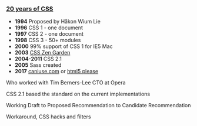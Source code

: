 ### [20 years of CSS](https://www.w3.org/Style/CSS20/)

* **1994** Proposed by Håkon Wium Lie
* **1996** CSS 1 - one document
* **1997** CSS 2 - one document
* **1998** CSS 3 - 50+ modules
* **2000** 99% support of CSS 1 for IE5 Mac
* **2003** [CSS Zen Garden](http://www.csszengarden.com/)
* **2004-2011** CSS 2.1
* **2005** Sass created
* **2017** [caniuse.com](http://caniuse.com) or [html5 please](http://html5please.com/#box-sizing)

<aside class="notes" data-markdown>
Who worked with Tim Berners-Lee
CTO at Opera

CSS 2.1 based the standard on the current implementations

Working Draft to Proposed Recommendation to Candidate Recommendation

Workaround, CSS hacks and filters
</aside>